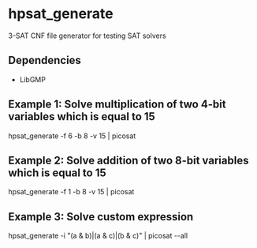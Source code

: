 # hpsat_generate
3-SAT CNF file generator for testing SAT solvers

## Dependencies
- LibGMP

## Example 1: Solve multiplication of two 4-bit variables which is equal to 15
hpsat_generate -f 6 -b 8 -v 15 | picosat

## Example 2: Solve addition of two 8-bit variables which is equal to 15
hpsat_generate -f 1 -b 8 -v 15 | picosat

## Example 3: Solve custom expression
hpsat_generate -i "(a & b)|(a & c)|(b & c)" | picosat --all
